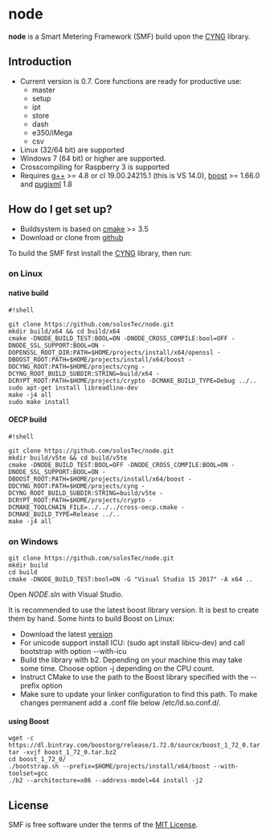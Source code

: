 # node
**node** is a Smart Metering Framework (SMF) build upon the [CYNG](https://github.com/solosTec/cyng) library.

## Introduction ##

* Current version is 0.7. Core functions are ready for productive use: 
  * master 
  * setup 
  * ipt 
  * store 
  * dash
  * e350/iMega
  * csv
* Linux (32/64 bit) are supported
* Windows 7 (64 bit) or higher are supported.
* Crosscompiling for Raspberry 3 is supported
* Requires [g++](https://gcc.gnu.org/) >= 4.8 or cl 19.00.24215.1 (this is VS 14.0), [boost](http://www.boost.org/) >= 1.66.0 and [pugixml](https://pugixml.org/) 1.8

## How do I get set up? ##

* Buildsystem is based on [cmake](http://www.cmake.org/) >= 3.5
* Download or clone from [github](https://github.com/solosTec/node.git)

To build the SMF first install the [CYNG](https://github.com/solosTec/cyng) library, then run:


### on Linux ###
#### native build ####

```
#!shell

git clone https://github.com/solosTec/node.git
mkdir build/x64 && cd build/x64
cmake -DNODE_BUILD_TEST:BOOL=ON -DNODE_CROSS_COMPILE:bool=OFF -DNODE_SSL_SUPPORT:BOOL=ON -DOPENSSL_ROOT_DIR:PATH=$HOME/projects/install/x64/openssl -DBOOST_ROOT:PATH=$HOME/projects/install/x64/boost -DDCYNG_ROOT:PATH=$HOME/projects/cyng -DCYNG_ROOT_BUILD_SUBDIR:STRING=build/x64 -DCRYPT_ROOT:PATH=$HOME/projects/crypto -DCMAKE_BUILD_TYPE=Debug ../..
sudo apt-get install libreadline-dev
make -j4 all
sudo make install

```
#### OECP build ####

```
#!shell

git clone https://github.com/solosTec/node.git
mkdir build/v5te && cd build/v5te
cmake -DNODE_BUILD_TEST:BOOL=OFF -DNODE_CROSS_COMPILE:BOOL=ON -DNODE_SSL_SUPPORT:BOOL=ON -DBOOST_ROOT:PATH=$HOME/projects/install/x64/boost -DDCYNG_ROOT:PATH=$HOME/projects/cyng -DCYNG_ROOT_BUILD_SUBDIR:STRING=build/v5te -DCRYPT_ROOT:PATH=$HOME/projects/crypto -DCMAKE_TOOLCHAIN_FILE=../../../cross-oecp.cmake -DCMAKE_BUILD_TYPE=Release ../..
make -j4 all
```

### on Windows ###


```
git clone https://github.com/solosTec/node.git
mkdir build 
cd build
cmake -DNODE_BUILD_TEST:bool=ON -G "Visual Studio 15 2017" -A x64 ..
```

Open _NODE.sln_ with Visual Studio.

It is recommended to use the latest boost library version. It is best to create them by hand.
Some hints to build Boost on Linux:

* Download the latest [version](https://dl.bintray.com/boostorg/release/1.68.0/source/boost_1_68_0.tar.bz2)
* For unicode support install ICU: (sudo apt install libicu-dev) and call bootstrap with option --with-icu
* Build the library with b2. Depending on your machine this may take some time. Choose option -j depending on the CPU count.
* Instruct CMake to use the path to the Boost library specified with the --prefix option
* Make sure to update your linker configuration to find this path. To make changes permanent add a .conf file below /etc/ld.so.conf.d/.


#### using Boost ####

```
wget -c https://dl.bintray.com/boostorg/release/1.72.0/source/boost_1_72_0.tar.bz2
tar -xvjf boost_1_72_0.tar.bz2
cd boost_1_72_0/
./bootstrap.sh --prefix=$HOME/projects/install/x64/boost --with-toolset=gcc
./b2 --architecture=x86 --address-model=64 install -j2
```

## License ##

SMF is free software under the terms of the [MIT License](https://github.com/solosTec/node/blob/master/LICENSE).
